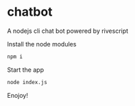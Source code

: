 # chatbot
A nodejs cli chat bot powered by rivescript


Install the node modules
```bash
npm i 
```

Start the app
```bash
node index.js
```

Enojoy!
